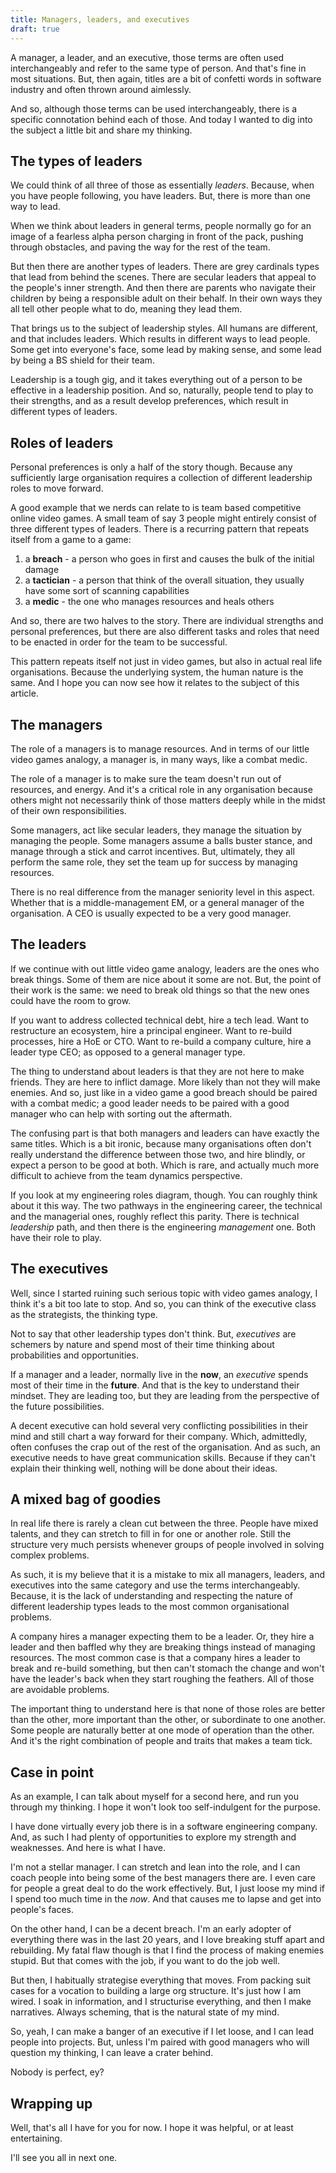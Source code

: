 ```yaml
---
title: Managers, leaders, and executives
draft: true
---
```


A manager, a leader, and an executive, those terms are often used
interchangeably and refer to the same type of person. And that's fine in most
situations. But, then again, titles are a bit of confetti words in software
industry and often thrown around aimlessly.

And so, although those terms can be used interchangeably, there is a specific
connotation behind each of those. And today I wanted to dig into the subject a
little bit and share my thinking.

## The types of leaders

We could think of all three of those as essentially _leaders_. Because, when you
have people following, you have leaders. But, there is more than one way to
lead.

When we think about leaders in general terms, people normally go for an image of
a fearless alpha person charging in front of the pack, pushing through
obstacles, and paving the way for the rest of the team.

But then there are another types of leaders. There are grey cardinals types that
lead from behind the scenes. There are secular leaders that appeal to the
people's inner strength. And then there are parents who navigate their children
by being a responsible adult on their behalf. In their own ways they all tell
other people what to do, meaning they lead them.

That brings us to the subject of leadership styles. All humans are different,
and that includes leaders. Which results in different ways to lead people. Some
get into everyone's face, some lead by making sense, and some lead by being a BS
shield for their team.

Leadership is a tough gig, and it takes everything out of a person to be
effective in a leadership position. And so, naturally, people tend to play to
their strengths, and as a result develop preferences, which result in different
types of leaders.

## Roles of leaders

Personal preferences is only a half of the story though. Because any
sufficiently large organisation requires a collection of different leadership
roles to move forward.

A good example that we nerds can relate to is team based competitive online
video games. A small team of say 3 people might entirely consist of three
different types of leaders. There is a recurring pattern that repeats itself
from a game to a game:

1. a **breach** - a person who goes in first and causes the bulk of the initial
   damage
2. a **tactician** - a person that think of the overall situation, they usually
   have some sort of scanning capabilities
3. a **medic** - the one who manages resources and heals others

And so, there are two halves to the story. There are individual strengths and
personal preferences, but there are also different tasks and roles that need to
be enacted in order for the team to be successful.

This pattern repeats itself not just in video games, but also in actual real
life organisations. Because the underlying system, the human nature is the same.
And I hope you can now see how it relates to the subject of this article.

## The managers

The role of a managers is to manage resources. And in terms of our little video
games analogy, a manager is, in many ways, like a combat medic.

The role of a manager is to make sure the team doesn't run out of resources, and
energy. And it's a critical role in any organisation because others might not
necessarily think of those matters deeply while in the midst of their own
responsibilities.

Some managers, act like secular leaders, they manage the situation by managing
the people. Some managers assume a balls buster stance, and manage through a
stick and carrot incentives. But, ultimately, they all perform the same role,
they set the team up for success by managing resources.

There is no real difference from the manager seniority level in this aspect.
Whether that is a middle-management EM, or a general manager of the
organisation. A CEO is usually expected to be a very good manager.

## The leaders

If we continue with out little video game analogy, leaders are the ones who
break things. Some of them are nice about it some are not. But, the point of
their work is the same: we need to break old things so that the new ones could
have the room to grow.

If you want to address collected technical debt, hire a tech lead. Want to
restructure an ecosystem, hire a principal engineer. Want to re-build processes,
hire a HoE or CTO. Want to re-build a company culture, hire a leader type CEO;
as opposed to a general manager type.

The thing to understand about leaders is that they are not here to make friends.
They are here to inflict damage. More likely than not they will make enemies.
And so, just like in a video game a good breach should be paired with a combat
medic; a good leader needs to be paired with a good manager who can help with
sorting out the aftermath.

The confusing part is that both managers and leaders can have exactly the same
titles. Which is a bit ironic, because many organisations often don't really
understand the difference between those two, and hire blindly, or expect a
person to be good at both. Which is rare, and actually much more difficult to
achieve from the team dynamics perspective.

If you look at my engineering roles diagram, though. You can roughly think about
it this way. The two pathways in the engineering career, the technical and the
managerial ones, roughly reflect this parity. There is technical _leadership_
path, and then there is the engineering _management_ one. Both have their role
to play.

## The executives

Well, since I started ruining such serious topic with video games analogy, I
think it's a bit too late to stop. And so, you can think of the executive class
as the strategists, the thinking type.

Not to say that other leadership types don't think. But, _executives_ are
schemers by nature and spend most of their time thinking about probabilities and
opportunities.

If a manager and a leader, normally live in the **now**, an _executive_ spends
most of their time in the **future**. And that is the key to understand their
mindset. They are leading too, but they are leading from the perspective of the
future possibilities.

A decent executive can hold several very conflicting possibilities in their mind
and still chart a way forward for their company. Which, admittedly, often
confuses the crap out of the rest of the organisation. And as such, an executive
needs to have great communication skills. Because if they can't explain their
thinking well, nothing will be done about their ideas.

## A mixed bag of goodies

In real life there is rarely a clean cut between the three. People have mixed
talents, and they can stretch to fill in for one or another role. Still the
structure very much persists whenever groups of people involved in solving
complex problems.

As such, it is my believe that it is a mistake to mix all managers, leaders, and
executives into the same category and use the terms interchangeably. Because, it
is the lack of understanding and respecting the nature of different leadership
types leads to the most common organisational problems.

A company hires a manager expecting them to be a leader. Or, they hire a leader
and then baffled why they are breaking things instead of managing resources. The
most common case is that a company hires a leader to break and re-build
something, but then can't stomach the change and won't have the leader's back
when they start roughing the feathers. All of those are avoidable problems.

The important thing to understand here is that none of those roles are better
than the other, more important than the other, or subordinate to one another.
Some people are naturally better at one mode of operation than the other. And
it's the right combination of people and traits that makes a team tick.

## Case in point

As an example, I can talk about myself for a second here, and run you through my
thinking. I hope it won't look too self-indulgent for the purpose.

I have done virtually every job there is in a software engineering company. And,
as such I had plenty of opportunities to explore my strength and weaknesses. And
here is what I have.

I'm not a stellar manager. I can stretch and lean into the role, and I can coach
people into being some of the best managers there are. I even care for people a
great deal to do the work effectively. But, I just loose my mind if I spend too
much time in the _now_. And that causes me to lapse and get into people's faces.

On the other hand, I can be a decent breach. I'm an early adopter of everything
there was in the last 20 years, and I love breaking stuff apart and rebuilding.
My fatal flaw though is that I find the process of making enemies stupid. But
that comes with the job, if you want to do the job well.

But then, I habitually strategise everything that moves. From packing suit cases
for a vocation to building a large org structure. It's just how I am wired. I
soak in information, and I structurise everything, and then I make narratives.
Always scheming, that is the natural state of my mind.

So, yeah, I can make a banger of an executive if I let loose, and I can lead
people into projects. But, unless I'm paired with good managers who will
question my thinking, I can leave a crater behind.

Nobody is perfect, ey?

## Wrapping up

Well, that's all I have for you for now. I hope it was helpful, or at least
entertaining.

I'll see you all in next one.
